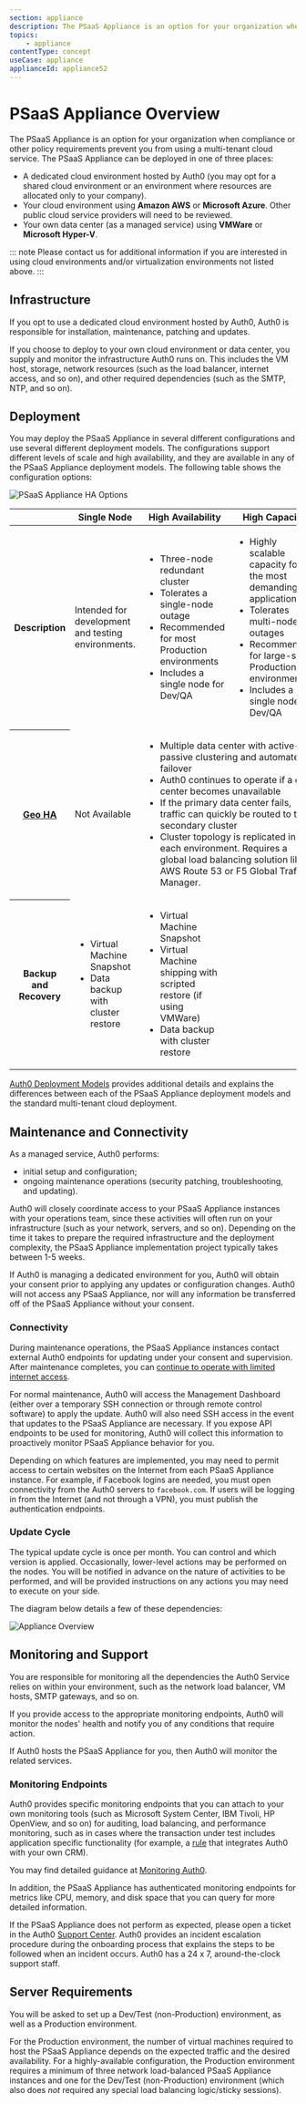 ```yaml
---
section: appliance
description: The PSaaS Appliance is an option for your organization when compliance or other policy requirements prevent you from using a multi-tenant cloud service.
topics:
    - appliance
contentType: concept
useCase: appliance
applianceId: appliance52
---
```

# PSaaS Appliance Overview

The PSaaS Appliance is an option for your organization when compliance or other policy requirements prevent you from using a multi-tenant cloud service. The PSaaS Appliance can be deployed in one of three places:

* A dedicated cloud environment hosted by Auth0 (you may opt for a shared cloud environment or an environment where resources are allocated only to your company).
* Your cloud environment using **Amazon AWS** or **Microsoft Azure**. Other public cloud service providers will need to be reviewed.
* Your own data center (as a managed service) using **VMWare** or **Microsoft Hyper-V**.

::: note
Please contact us for additional information if you are interested in using cloud environments and/or virtualization environments not listed above.
:::

## Infrastructure

If you opt to use a dedicated cloud environment hosted by Auth0, Auth0 is responsible for installation, maintenance, patching and updates.

If you choose to deploy to your own cloud environment or data center, you supply and monitor the infrastructure Auth0 runs on. This includes the VM host, storage, network resources (such as the load balancer, internet access, and so on), and other required dependencies (such as the SMTP, NTP, and so on).

## Deployment

You may deploy the PSaaS Appliance in several different configurations and use several different deployment models. The configurations support different levels of scale and high availability, and they are available in any of the PSaaS Appliance deployment models. The following table shows the configuration options:

<img src="/media/articles/appliance/Appliance-HA-Options.svg" alt="PSaaS Appliance HA Options" data-zoomable>

<!-- markdownlint-disable MD033 -->
<table class="table">
<thead>
    <tr>
        <th></th>
        <th>Single Node</th>
        <th>High Availability</th>
        <th>High Capacity</th>
    </tr>
</thead>
<tbody>
    <tr>
        <th>Description</th>
        <td>Intended for development and testing environments.</td>
        <td><ul><li>Three-node redundant cluster</li> <li>Tolerates a single-node outage</li> <li>Recommended for most Production environments</li> <li>Includes a single node for Dev/QA</ul></td>
        <td><ul><li>Highly scalable capacity for the most demanding applications</li> <li>Tolerates multi-node outages</li> <li>Recommended for large-scale Production environments</li> <li>Includes a single node for Dev/QA</li></ul></td>
    </tr>
    <tr>
        <th><a href="/appliance/geo-ha">Geo HA</a></th>
        <td>Not Available</td>
        <td colspan="2"><ul><li>Multiple data center with active-passive clustering and automated failover</li> <li>Auth0 continues to operate if a data center becomes unavailable</li> <li>If the primary data center fails, traffic can quickly be routed to the secondary cluster</li> <li>Cluster topology is replicated in each environment. Requires a global load balancing solution like AWS Route 53 or F5 Global Traffic Manager.</li></ul></td>
    </tr>
    <tr>
        <th>Backup and Recovery</th>
        <td><ul><li>Virtual Machine Snapshot</li><li>Data backup with cluster restore</li></ul></td>
        <td><ul><li>Virtual Machine Snapshot</li><li>Virtual Machine shipping with scripted restore (if using VMWare)</li><li>Data backup with cluster restore</li></ul></td>
        <td></td>
    </tr>
</tbody>
</table>
<!-- markdownlint-enable MD033 -->

[Auth0 Deployment Models](/overview/deployment-models) provides additional details and explains the differences between each of the PSaaS Appliance deployment models and the standard multi-tenant cloud deployment.

## Maintenance and Connectivity

As a managed service, Auth0 performs:

* initial setup and configuration;
*  ongoing maintenance operations (security patching, troubleshooting, and updating).

Auth0 will closely coordinate access to your PSaaS Appliance instances with your operations team, since these activities will often run on your infrastructure (such as your network, servers, and so on). Depending on the time it takes to prepare the required infrastructure and the deployment complexity, the PSaaS Appliance implementation project typically takes between 1-5 weeks.

If Auth0 is managing a dedicated environment for you, Auth0 will obtain your consent prior to applying any updates or configuration changes. Auth0 will not access any PSaaS Appliance, nor will any information be transferred off of the PSaaS Appliance without your consent.

### Connectivity

During maintenance operations, the PSaaS Appliance instances contact external Auth0 endpoints for updating under your consent and supervision. After maintenance completes, you can [continue to operate with limited internet access](/appliance/infrastructure/internet-restricted-deployment).

For normal maintenance, Auth0 will access the Management Dashboard (either over a temporary SSH connection or through remote control software) to apply the update. Auth0 will also need SSH access in the event that updates to the PSaaS Appliance are necessary. If you expose API endpoints to be used for monitoring, Auth0 will collect this information to proactively monitor PSaaS Appliance behavior for you.

Depending on which features are implemented, you may need to permit access to certain websites on the Internet from each PSaaS Appliance instance. For example, if Facebook logins are needed, you must open connectivity from the Auth0 servers to `facebook.com`. If users will be logging in from the Internet (and not through a VPN), you must publish the authentication endpoints.

### Update Cycle

The typical update cycle is once per month. You can control and which version is applied. Occasionally, lower-level actions may be performed on the nodes. You will be notified in advance on the nature of activities to be performed, and will be provided instructions on any actions you may need to execute on your side.

The diagram below details a few of these dependencies:

<img src="/media/articles/appliance/overview.svg" alt="Appliance Overview" data-zoomable>

## Monitoring and Support

You are responsible for monitoring all the dependencies the Auth0 Service relies on within your environment, such as the network load balancer, VM hosts, SMTP gateways, and so on.

If you provide access to the appropriate monitoring endpoints, Auth0 will monitor the nodes' health and notify you of any conditions that require action.

If Auth0 hosts the PSaaS Appliance for you, then Auth0 will monitor the related services.

### Monitoring Endpoints

Auth0 provides specific monitoring endpoints that you can attach to your own monitoring tools (such as Microsoft System Center, IBM Tivoli, HP OpenView, and so on) for auditing, load balancing, and performance monitoring, such as in cases where the transaction under test includes application specific functionality (for example, a [rule](/rules) that integrates Auth0 with your own CRM).

You may find detailed guidance at [Monitoring Auth0](/monitoring).

In addition, the PSaaS Appliance has authenticated monitoring endpoints for metrics like CPU, memory, and disk space that you can query for more detailed information.

If the PSaaS Appliance does not perform as expected, please open a ticket in the Auth0 [Support Center](${env.DOMAIN_URL_SUPPORT}). Auth0 provides an incident escalation procedure during the onboarding process that explains the steps to be followed when an incident occurs. Auth0 has a 24 x 7, around-the-clock support staff.

## Server Requirements

You will be asked to set up a Dev/Test (non-Production) environment, as well as a Production environment.

For the Production environment, the number of virtual machines required to host the PSaaS Appliance depends on the expected traffic and the desired availability. For a highly-available configuration, the Production environment requires a minimum of three network load-balanced PSaaS Appliance instances and one for the Dev/Test (non-Production) environment (which also does *not* required any special load balancing logic/sticky sessions).
